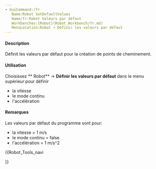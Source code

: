 ```yaml
---
- GuiCommand:/fr
   Name:Robot SetDefaultValues
   Name/fr:Robot Valeurs par défaut
   Workbenches:[Robot](Robot_Workbench/fr.md)
   MenuLocation:Robot → Définir les valeurs par défaut
---
```



</div>


<div class="mw-translate-fuzzy">

#### Description

Définit les valeurs par défaut pour la création de points de cheminement.


</div>


<div class="mw-translate-fuzzy">

#### Utilisation

Choisissez ** Robot** → **Définir les valeurs par défaut** dans le menu supérieur pour définir

-   la vitesse
-   le mode continu
-   l\'accélération


</div>


<div class="mw-translate-fuzzy">

#### Remarques

Les valeurs par défaut du programme sont pour:

-   la vitesse = 1 m/s
-   le mode continu = false
-   l\'accélération = 1 m/s\^2


</div>


<div class="mw-translate-fuzzy">





</div>


{{Robot_Tools_navi

}}  
